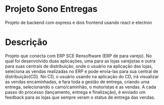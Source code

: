 # Projeto Sono Entregas
Projeto de backend com express e dois frontend usando react e electron

# Descrição
Projeto que conecta com ERP SCE Rensoftware (ERP de para varejo). No qual foi desenvolvido duas aplicações, uma para as lojas varejistas e outra para suas centrais de distribuição, onde o usuário na aplicação das lojas, seleciona as vendas realizadas no ERP e pode envia-las para sua central de distribuição(CD). No CD, o usuário usando na aplicação do CD, irá visualizar as vendas encaminhadas, e fara toda a gestão de entrega, criando uma entrega, selecionando o carro/caminhão, o motoristas e as vendas. A cada passo do processo (lançamento, entrega e finalização), é enviado um feedback para as lojas que sempre veram o status de entrega das vendas.
